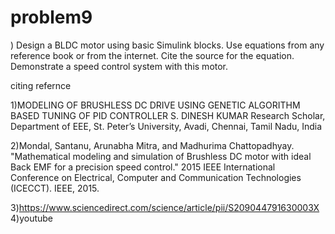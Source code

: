 # problem9
) Design a BLDC motor using basic Simulink blocks. Use equations from any reference book or from the internet. Cite the source for the equation. Demonstrate a speed control system with this motor.

citing refernce

1)MODELING OF BRUSHLESS DC DRIVE USING GENETIC ALGORITHM BASED TUNING OF PID CONTROLLER
S. DINESH KUMAR
Research Scholar, Department of EEE, St. Peter’s University, Avadi, Chennai, Tamil Nadu, India

2)Mondal, Santanu, Arunabha Mitra, and Madhurima Chattopadhyay. "Mathematical modeling and simulation of Brushless DC motor with ideal Back EMF for a precision speed control." 2015 IEEE International Conference on Electrical, Computer and Communication Technologies (ICECCT). IEEE, 2015.

3)https://www.sciencedirect.com/science/article/pii/S209044791630003X
4)youtube






